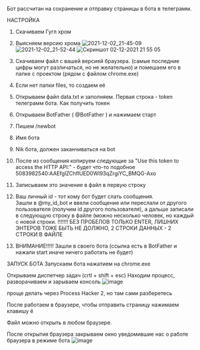 Бот рассчитан на сохранение и отправку страницы в бота в телеграмм. 

НАСТРОЙКА

1. Скачиваем Гугл хром
2. Выясняем версию хрома
![2021-12-02_21-45-09](https://user-images.githubusercontent.com/56103491/144466778-3c953825-7c51-4d6c-862e-26b599bde218.png)
![2021-12-02_21-52-44](https://user-images.githubusercontent.com/56103491/144466943-b50bc0c6-f198-41ff-8167-b68d96545ac5.png)
![Скриншот 02-12-2021 21 55 05](https://user-images.githubusercontent.com/56103491/144467498-edfb17d4-0f51-4449-baba-a93460d10527.png)

3. Скачиваем файл с вашей версией браузера. (самые последние цифры могут различаться, но не желательно) и помешаем его в папке с проектом (рядом с файлом chrome.exe)
4. Если нет папки files, то создаем её
5. Открываем файл data.txt и заполняем. Первая строка - token телеграмм бота. 
  Как получить токен 
  1. Открываем BotFather ( @BotFather ) и нажимаем старт
  2. Пишем /newbot 
  3. Имя бота
  4. Nik бота, должен заканчиваться на bot
  5. После из сообщения копируем следующие за "Use this token to access the HTTP API:" - будет что-то подобное 5083982540:AAEfglZChflUED0Wl93qZrgiYC_BMQG-Axo
  6. Записываем это значение в файл в первую строку 
  
6. Ваш личный id - тот кому бот будет слать сообщения.  
  Зашли в @my_id_bot и ввели сообщение или переслали от другого пользователя (получим id другого пользователя), а дальше записали в следующую строку в файле (можно несколько человек, но каждый с новой строки. !!!!!!! БЕЗ ПРОБЕЛОВ ТОЛЬКО ENTER, ЛИШНИХ ЭНТЕРОВ ТОЖЕ БЫТЬ НЕ ДОЛЖНО, 2 СТРОКИ ДАННЫХ - 2 СТРОКИ В ФАЙЛЕ
  
7. ВНИМАНИЕ!!!!! Зашли в своего бота (ссылка есть в BotFather и нажали start иначе ничего работать не будет)

ЗАПУСК БОТА
Запускаем бота нажатием на chrome.exe

Открываем диспетчер задач (crtl + shift + esc)
Находим процесс, разворачиваем и зарываем консоль ![image](https://user-images.githubusercontent.com/56103491/144477489-051829b7-e433-4ba3-93dd-17325917b787.png)

проще делать через Process Hacker 2, но там сами разберетесь 

После работаем в браузере, чтобы отправить страницу нажимаем клавишу ё
 
Файл можно открыть в любом браузере.

После открытия браузера закрываем окно уведомившие нас о работе браузера в режиме бота
![image](https://user-images.githubusercontent.com/56103491/144479182-3f71c38b-7683-4d67-ac8d-8737b772c81c.png)
